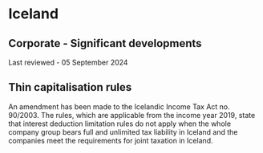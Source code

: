 # Iceland
## Corporate - Significant developments
Last reviewed - 05 September 2024
## Thin capitalisation rules
An amendment has been made to the Icelandic Income Tax Act no. 90/2003. The rules, which are applicable from the income year 2019, state that interest deduction limitation rules do not apply when the whole company group bears full and unlimited tax liability in Iceland and the companies meet the requirements for joint taxation in Iceland.
